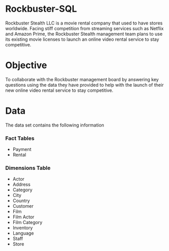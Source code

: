 # Rockbuster-SQL
Rockbuster Stealth LLC is a movie rental company that used to have stores worldwide. Facing stiff competition from streaming services such as Netflix and Amazon Prime, the Rockbuster Stealth management team plans to use its existing movie licenses to launch an online video rental service to stay competitive.
# Objective
To collaborate with the Rockbuster management board by answering key questions using the data they have provided to help with the launch of their new online video rental service to stay competitive.
# Data
The data set contains the following information
### Fact Tables
* Payment
* Rental
### Dimensions Table 
* Actor
* Address
* Category
* City
* Country
* Customer
* Film
* Film Actor
* Film Category
* Inventory
* Language
* Staff
* Store
